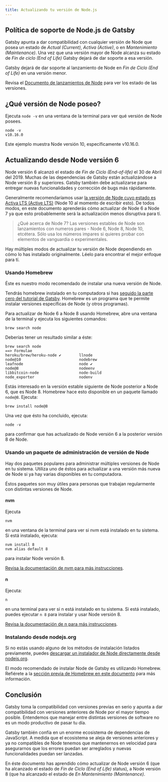 ```yaml
---
title: Actualizando tu versión de Node.js
---
```


## Política de soporte de Node.js de Gatsby

Gatsby apunta a dar compatibilidad con cualquier versión de Node que posea un estado de _Actual (Current)_, _Activa (Active)_, o en _Mantenimiento (Maintenance)_. Una vez que una versión mayor de Node alcanza su estado de _Fin de ciclo (End of Life)_ Gatsby dejará de dar soporte a esa versión.

Gatsby dejará de dar soporte al lanzamiento de Node en _Fin de Ciclo (End of Life)_ en una versión menor.

Revisa el [Documento de lanzamientos de Node](https://github.com/nodejs/Release#nodejs-release-working-group) para ver los estado de las versiones.

## ¿Qué versión de Node poseo?

Ejecuta `node -v` en una ventana de la terminal para ver qué versión de Node posees.

```
node -v
v10.16.0
```

Este ejemplo muestra Node versión 10, específicamente v10.16.0.

## Actualizando desde Node versión 6

Node versión 6 alcanzó el estado de  _Fin de Ciclo (End-of-life)_ el 30 de Abril del 2019. Muchas de las dependencias de Gatsby están actualizándose a Node versión 8 y superiores. Gatsby también debe actualizarse para entregar nuevas funcionalidades y corrección de bugs más rápidamente.

Generalmente recomendaríamos usar [la versión de Node cuyo estado es Activa LTS (Active LTS)](https://github.com/nodejs/Release#nodejs-release-working-group) (Node 10 al momento de escribir esto). De todos modos, en este documento aprenderás cómo actualizar de Node 6 a Node 7 ya que esto probablemente será la actualización menos disruptiva para tí.

> ¿Qué acerca de Node 7? Las versiones estables de Node son lanzamientos con numeros pares - Node 6, Node 8, Node 10, etcétera. Sólo usa los números impares si quieres probar con elementos de vanguardia o experimentales.

Hay múltiples modos de actualizar tu versión de Node dependiendo en cómo lo has instalado originalmente. Léelo para encontrar el mejor enfoque para tí.

### Usando Homebrew

Éste es nuestro modo recomendado de instalar una nueva versión de Node.

Tendrás homebrew instalado en tu computadora si has [seguido la parte cero del tutorial de Gatsby](https://www.gatsbyjs.org/tutorial/part-zero/#-install-nodejs-and-npm). Homebrew es un programa que te permite instalar versiones específicas de Node (y otros programas).

Para actualizar de Node 6 a Node 8 usando Homebrew, abre una ventana de la terminal y ejecuta los siguientes comandos:

```
brew search node
```

Deberías tener un resultado similar a éste:

```
brew search node
==> Formulae
heroku/brew/heroku-node ✔        llnode                           node@10                          nodebrew
leafnode                         node ✔                           node@8                           nodeenv
libbitcoin-node                  node-build                       node_exporter                    nodenv
```

Estás interesado en la versión estable siguiente de Node posterior a Node 6, que es Node 8. Homebrew hace esto disponible en un paquete llamado `node@8`. Ejecuta:

```
brew install node@8
```

Una vez que ésto ha concluido, ejecuta:

```
node -v
```

para confirmar que has actualizado de Node versión 6 a la posterior versión 8 de Node.

### Usando un paquete de administración de versión de Node

Hay dos paquetes populares para administrar múltiples versiones de Node en tu sistema. Utiliza uno de éstos para actualizar a una versión más nueva de Node si ya hay varias disponibles en tu computadora.

Éstos paquetes son muy útiles para personas que trabajan regularmente con distintas versiones de Node.

#### nvm

Ejecuta

```
nvm
```

en una ventana de la terminal para ver si nvm está instalado en tu sistema. Si está instalado, ejecuta:

```
nvm install 8
nvm alias default 8
```

para instalar Node versión 8.

[Revisa la documentación de nvm para más instrucciones](https://github.com/nvm-sh/nvm).

#### n

Ejecuta:

```
n
```

en una terminal para ver si n está instalado en tu sistema. Si está instalado, puedes ejecutar `n 8` para instalar y usar Node versión 8.

[Revisa la documentación de n para más instrucciones](https://github.com/tj/n).

### Instalando desde  nodejs.org

Si no estás usando alguno de los métodos de instalación listados previamente, puedes [descargar un instalador de Node directamente desde nodejs.org](https://nodejs.org/es/).

El modo recomendado de instalar Node de Gatsby  es utilizando Homebrew. Refiérete a la [sección previa de Homebrew en este documento](#using-homebrew) para más información.

## Conclusión

Gatsby toma la compatibilidad con versiones previas en serio y apunta a dar compatibilidad con versiones anteriores de Node por el mayor tiempo posible. Entendemos que manejar entre distintas versiones de software no es un modo productivo de pasar tu día.

Gatsby también confía en un enorme ecosistema de dependencias de JavaScript. A medida que el ecosistema se aleja de versiones anteriores y ya no compatibles de Node tenemos que mantenernos en velocidad para asegurarnos que los errores puedan ser arreglados y nuevas funcionalidades puedan ser lanzadas.

En éste documento has aprendido cómo actualizar de Node versión 6 (que ha alcanzado el estado de  _Fin de Ciclo (End of Life)_ status), a Node versión 8 (que ha alcanzado el estado de _En Mantenimiento (Maintenance)_.
